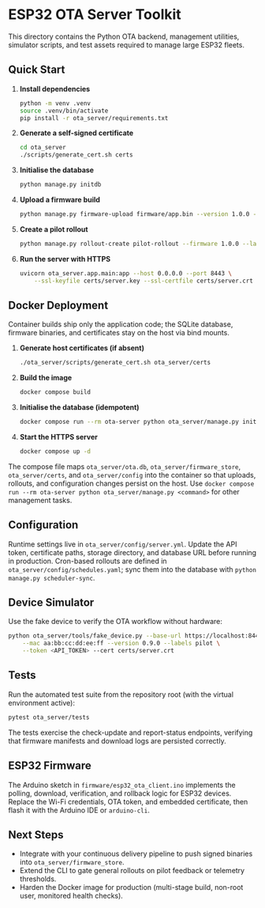 # ESP32 OTA Server Toolkit

This directory contains the Python OTA backend, management utilities, simulator scripts, and test assets required to manage large ESP32 fleets.

## Quick Start

1. **Install dependencies**
   ```bash
   python -m venv .venv
   source .venv/bin/activate
   pip install -r ota_server/requirements.txt
   ```
2. **Generate a self-signed certificate**
   ```bash
   cd ota_server
   ./scripts/generate_cert.sh certs
   ```
3. **Initialise the database**
   ```bash
   python manage.py initdb
   ```
4. **Upload a firmware build**
   ```bash
   python manage.py firmware-upload firmware/app.bin --version 1.0.0 --channel pilot --notes "Pilot build" --pilot-ready
   ```
5. **Create a pilot rollout**
   ```bash
   python manage.py rollout-create pilot-rollout --firmware 1.0.0 --label pilot --stage pilot --activate
   ```
6. **Run the server with HTTPS**
   ```bash
   uvicorn ota_server.app.main:app --host 0.0.0.0 --port 8443 \
       --ssl-keyfile certs/server.key --ssl-certfile certs/server.crt
   ```

## Docker Deployment

Container builds ship only the application code; the SQLite database, firmware binaries, and certificates stay on the host via bind mounts.

1. **Generate host certificates (if absent)**
   ```bash
   ./ota_server/scripts/generate_cert.sh ota_server/certs
   ```
2. **Build the image**
   ```bash
   docker compose build
   ```
3. **Initialise the database (idempotent)**
   ```bash
   docker compose run --rm ota-server python ota_server/manage.py initdb
   ```
4. **Start the HTTPS server**
   ```bash
   docker compose up -d
   ```

The compose file maps `ota_server/ota.db`, `ota_server/firmware_store`, `ota_server/certs`, and `ota_server/config` into the container so that uploads, rollouts, and configuration changes persist on the host. Use `docker compose run --rm ota-server python ota_server/manage.py <command>` for other management tasks.

## Configuration

Runtime settings live in `ota_server/config/server.yml`. Update the API token, certificate paths, storage directory, and database URL before running in production. Cron-based rollouts are defined in `ota_server/config/schedules.yaml`; sync them into the database with `python manage.py scheduler-sync`.

## Device Simulator

Use the fake device to verify the OTA workflow without hardware:
```bash
python ota_server/tools/fake_device.py --base-url https://localhost:8443 \
    --mac aa:bb:cc:dd:ee:ff --version 0.9.0 --labels pilot \
    --token <API_TOKEN> --cert certs/server.crt
```

## Tests

Run the automated test suite from the repository root (with the virtual environment active):
```bash
pytest ota_server/tests
```

The tests exercise the check-update and report-status endpoints, verifying that firmware manifests and download logs are persisted correctly.

## ESP32 Firmware

The Arduino sketch in `firmware/esp32_ota_client.ino` implements the polling, download, verification, and rollback logic for ESP32 devices. Replace the Wi-Fi credentials, OTA token, and embedded certificate, then flash it with the Arduino IDE or `arduino-cli`.

## Next Steps

- Integrate with your continuous delivery pipeline to push signed binaries into `ota_server/firmware_store`.
- Extend the CLI to gate general rollouts on pilot feedback or telemetry thresholds.
- Harden the Docker image for production (multi-stage build, non-root user, monitored health checks).
